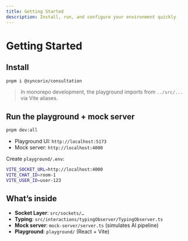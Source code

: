 ```yaml
---
title: Getting Started
description: Install, run, and configure your environment quickly
---
```


# Getting Started

## Install

```bash
pnpm i @syncorix/consultation
```

> In monorepo development, the playground imports from `../src/...` via Vite aliases.

## Run the playground + mock server

```bash
pnpm dev:all
```

- Playground UI: `http://localhost:5173`
- Mock server: `http://localhost:4000`

Create `playground/.env`:

```bash
VITE_SOCKET_URL=http://localhost:4000
VITE_CHAT_ID=room-1
VITE_USER_ID=user-123
```

## What’s inside

- **Socket Layer**: `src/sockets/…`
- **Typing**: `src/interactions/typingObserver/TypingObserver.ts`
- **Mock server**: `mock-server/server.ts` (simulates AI pipeline)
- **Playground**: `playground/` (React + Vite)
